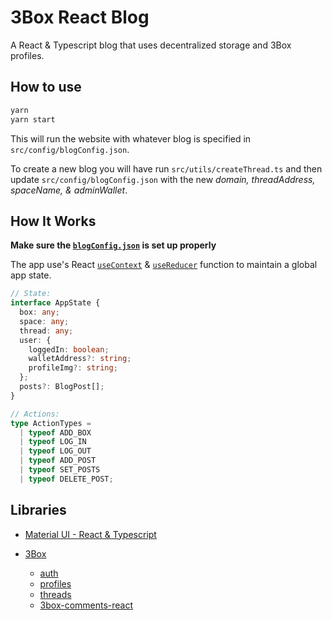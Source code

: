 # 3Box React Blog

A React & Typescript blog that uses decentralized storage and 3Box profiles.

## How to use

```sh
yarn
yarn start
```

This will run the website with whatever blog is specified in `src/config/blogConfig.json`.

To create a new blog you will have run `src/utils/createThread.ts` and then update `src/config/blogConfig.json` with the new _domain, threadAddress, spaceName, & adminWallet_.

## How It Works

**Make sure the [`blogConfig.json`](src/config/blogConfig.json) is set up properly**

The app use's React [`useContext`](src/services/appContext.ts) & [`useReducer`](src/services/appReducer.ts) function to maintain a global app state.

```ts
// State:
interface AppState {
  box: any;
  space: any;
  thread: any;
  user: {
    loggedIn: boolean;
    walletAddress?: string;
    profileImg?: string;
  };
  posts?: BlogPost[];
}

// Actions:
type ActionTypes =
  | typeof ADD_BOX
  | typeof LOG_IN
  | typeof LOG_OUT
  | typeof ADD_POST
  | typeof SET_POSTS
  | typeof DELETE_POST;
```

## Libraries

- [Material UI - React & Typescript](https://github.com/mui-org/material-ui/tree/master/examples/create-react-app-with-typescript)

- [3Box](https://docs.3box.io/api/index)
  - [auth](https://docs.3box.io/api/auth)
  - [profiles](https://docs.3box.io/api/profiles/get)
  - [threads](https://docs.3box.io/api/messaging)
  - [3box-comments-react](https://github.com/3box/3box-comments-react)
